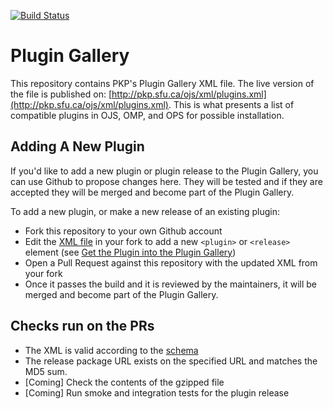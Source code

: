 [![Build Status](https://travis-ci.org/kabaros/plugins-registry.svg?branch=master)](https://travis-ci.org/kabaros/plugins-registry)

# Plugin Gallery

This repository contains PKP's Plugin Gallery XML file. The live version of the file is published on: [http://pkp.sfu.ca/ojs/xml/plugins.xml](http://pkp.sfu.ca/ojs/xml/plugins.xml). This is what presents a list of compatible plugins in OJS, OMP, and OPS for possible installation.

## Adding A New Plugin

If you'd like to add a new plugin or plugin release to the Plugin Gallery, you can use Github to propose changes here. They will be tested and if they are accepted they will be merged and become part of the Plugin Gallery.

To add a new plugin, or make a new release of an existing plugin:

- Fork this repository to your own Github account
- Edit the [XML file](./plugins.xml) in your fork to add a new `<plugin>` or `<release>` element (see [Get the Plugin into the Plugin Gallery](https://docs.pkp.sfu.ca/dev/plugin-guide/en/release#get-the-plugin-into-the-plugin-gallery))
- Open a Pull Request against this repository with the updated XML from your fork
- Once it passes the build and it is reviewed by the maintainers, it will be merged and become part of the Plugin Gallery.

## Checks run on the PRs

- The XML is valid according to the [schema](http://pkp.sfu.ca/ojs/xml/plugins.xsd)
- The release package URL exists on the specified URL and matches the MD5 sum.
- [Coming] Check the contents of the gzipped file
- [Coming] Run smoke and integration tests for the plugin release
